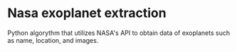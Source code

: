 # Nasa exoplanet extraction
 Python algorythm that utilizes NASA's API to obtain data of exoplanets such as name, location, and images.
